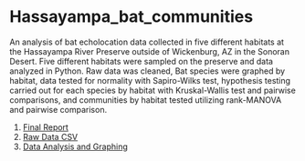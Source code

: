 # Hassayampa_bat_communities
An analysis of bat echolocation data collected in five different habitats at the Hassayampa River Preserve outside of Wickenburg, AZ in the Sonoran Desert.  Five different habitats were sampled on the preserve and data analyzed in Python.  Raw data was cleaned, Bat species were graphed by habitat, data tested for normality with Sapiro-Wilks test, hypothesis testing carried out for each species by habitat with Kruskal-Wallis test and pairwise comparisons, and communities by habitat tested utilizing rank-MANOVA and pairwise comparison.

1. [Final Report](https://github.com/haberkornm/Hassayampa_bat_communities/blob/main/Bat%20communities%20of%20the%20Hassayampa%20River%20Preserve.pdf)
2. [Raw Data CSV](https://github.com/haberkornm/Hassayampa_bat_communities/blob/main/HassayampaBatHabitats.csv)
3. [Data Analysis and Graphing](https://github.com/haberkornm/Hassayampa_bat_communities/blob/main/Hassayampa%20River%20Bat%20Habitats.ipynb)
